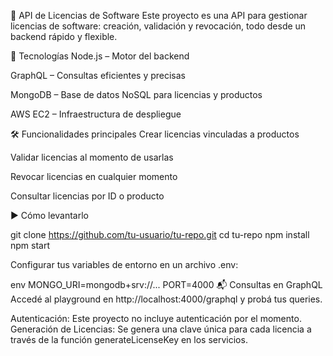 🧠 API de Licencias de Software
Este proyecto es una API para gestionar licencias de software: creación, validación y revocación, todo desde un backend rápido y flexible.

🚀 Tecnologías
Node.js – Motor del backend

GraphQL – Consultas eficientes y precisas

MongoDB – Base de datos NoSQL para licencias y productos

AWS EC2 – Infraestructura de despliegue

🛠️ Funcionalidades principales
Crear licencias vinculadas a productos

Validar licencias al momento de usarlas

Revocar licencias en cualquier momento

Consultar licencias por ID o producto

▶️ Cómo levantarlo

git clone https://github.com/tu-usuario/tu-repo.git
cd tu-repo
npm install
npm start

Configurar tus variables de entorno en un archivo .env:

env
MONGO_URI=mongodb+srv://...
PORT=4000
📬 Consultas en GraphQL
Accedé al playground en http://localhost:4000/graphql y probá tus queries.

Autenticación: Este proyecto no incluye autenticación por el momento.
Generación de Licencias: Se genera una clave única para cada licencia a través de la función generateLicenseKey en los servicios.

